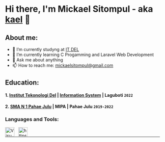 # Hi there, I'm Mickael Sitompul - aka [kael](https://www.youtube.com/channel/UC-r8UwZbrJ7A73hRxFMFkpg) 👋
## About me:
- 📖 I’m currently studyng at [IT DEL](https://www.del.ac.id/)
- 🌱 I’m currently learning C Progamming and Laravel Web Development
- 💬 Ask me about anything
- 📫 How to reach me: mickaelsitompul@gmail.com

## Education:

#### 1. [Institut Tekonologi Del](https://www.del.ac.id/) | [Information System](https://www.del.ac.id/?page_id=3534) | Laguboti `2022`
 #### 2. [SMA N 1 Pahae Julu](https://infosekolah.net/info/sekolah/SMAN-1-PAHAE-JULU/Kecamatan-Pahae-Julu/Kabupaten%20Tapanuli%20Utara/Provinsi-Sumatera-Utara/indonesia/20e80f6861ed4d8c7c0f2556d242ce53b1baedf7) | MIPA | Pahae Julu `2019-2022`

### Languages and Tools:

[<img align="left" alt="VisualStudioCode" width="30px" src="https://cdn.jsdelivr.net/gh/devicons/devicon/icons/vscode/vscode-original.svg" style="padding-right:10px;" />][webdev]
[<img align="left" alt="https://laravel.com" width="30px" src="https://static-00.iconduck.com/assets.00/laravel-icon-497x512-uwybstke.png" style="padding-right:10px;" />][webdev]
<br />

---


[webdev]: https://github.com/herisitompul/herisitompul
